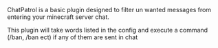 ChatPatrol is a basic plugin designed to filter un wanted messages from entering your minecraft server chat.

This plugin will take words listed in the config and execute a command (/ban, /ban ect) if any of them are sent in chat
